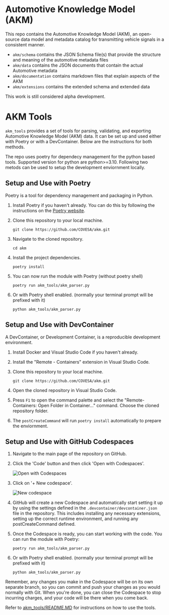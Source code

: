 # Automotive Knowledge Model (AKM)
This repo contains the Automotive Knowledge Model (AKM), an open-source data model and metadata catalog for transmitting vehicle signals in a consistent manner.  


- `akm/schema` contains the JSON Schema file(s) that provide the structure and meaning of the automotive metadata files  
- `akm/data` contains the JSON documents that contain the actual Automotive metadata
- `akm/documentation` contains markdown files that explain aspects of the AKM
- `akm/extensions`  contains the extended schema and extended data

This work is still considered alpha development.

# AKM Tools

`akm_tools` provides a set of  tools for parsing, validating, and exporting Automotive Knowledge Model (AKM) data. It can be set up and used either with Poetry or with a DevContainer. Below are the instructions for both methods.

The repo uses poetry for dependecy management for the python based tools. Supported version for python are python>=3.10. Following two metods can be used to setup the development enviornment locally.

## Setup and Use with Poetry

Poetry is a tool for dependency management and packaging in Python. 

1. Install Poetry if you haven't already. You can do this by following the instructions on the [Poetry website](https://python-poetry.org/docs/#installation).

2. Clone this repository to your local machine.

    ```
    git clone https://github.com/COVESA/akm.git
    ```

3. Navigate to the cloned repository.

    ```
    cd akm
    ```

4. Install the project dependencies.

    ```
    poetry install
    ```

5. You can now run the module with Poetry  (without poetry shell)

    ```
    poetry run akm_tools/akm_parser.py
    ```
6. Or with Poetry shell enabled. (normally your terminal prompt will be prefixed with it)

    ```
    python akm_tools/akm_parser.py
    ```

## Setup and Use with DevContainer

A DevContainer, or Development Container, is a reproducible development environment.

1. Install Docker and Visual Studio Code if you haven't already.

2. Install the "Remote - Containers" extension in Visual Studio Code.

3. Clone this repository to your local machine.

    ```
    git clone https://github.com/COVESA/akm.git
    ```

4. Open the cloned repository in Visual Studio Code.

5. Press `F1` to open the command palette and select the "Remote-Containers: Open Folder in Container..." command. Choose the cloned repository folder.

6. The `postCreateCommand` will run `poetry install` automatically to prepare the enviornment.

## Setup and Use with GitHub Codespaces

1. Navigate to the main page of the repository on GitHub.

2. Click the 'Code' button and then click 'Open with Codespaces'. 

    ![Open with Codespaces](https://docs.github.com/assets/images/help/repository/code-button.png)

3. Click on '+ New codespace'. 

    ![New codespace](https://docs.github.com/assets/images/help/codespaces/new-codespace-button.png)

4. GitHub will create a new Codespace and automatically start setting it up by using the settings defined in the `.devcontainer/devcontainer.json` file in the repository. This includes installing any necessary extensions, setting up the correct runtime environment, and running any postCreateCommand defined.

5. Once the Codespace is ready, you can start working with the code. You can run the module with Poetry:

    ```
    poetry run akm_tools/akm_parser.py
    ```

6. Or with Poetry shell enabled. (normally your terminal prompt will be prefixed with it)

    ```
    python akm_tools/akm_parser.py
    ```

Remember, any changes you make in the Codespace will be on its own separate branch, so you can commit and push your changes as you would normally with Git. When you're done, you can close the Codespace to stop incurring charges, and your code will be there when you come back.


Refer to [akm_tools/README.MD](akm_tools/README.md) for instructions on how to use the tools.